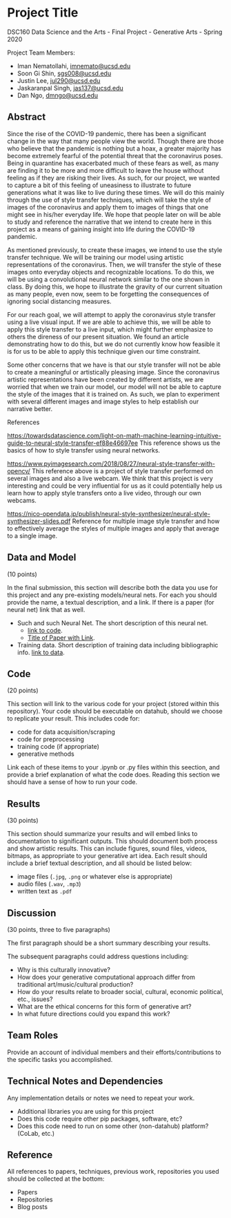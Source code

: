 # Project Title

DSC160 Data Science and the Arts - Final Project - Generative Arts - Spring 2020

Project Team Members: 
- Iman Nematollahi, imnemato@ucsd.edu
- Soon Gi Shin, sgs008@ucsd.edu
- Justin Lee, jul290@ucsd.edu
- Jaskaranpal Singh, jas137@ucsd.edu
- Dan Ngo, dmngo@ucsd.edu

## Abstract
  Since the rise of the COVID-19 pandemic, there has been a significant change in the way that many people view the world. Though there are those who believe that the pandemic is nothing but a hoax, a greater majority has become extremely fearful of the potential threat that the coronavirus poses. Being in quarantine has exacerbated much of these fears as well, as many are finding it to be more and more difficult to leave the house without feeling as if they are risking their lives. As such, for our project, we wanted to capture a bit of this feeling of uneasiness to illustrate to future generations what it was like to live during these times. We will do this mainly through the use of style transfer techniques, which will take the style of images of the coronavirus and apply them to images of things that one might see in his/her everyday life. We hope that people later on will be able to study and reference the narrative that we intend to create here in this project as a means of gaining insight into life during the COVID-19 pandemic.
  
  As mentioned previously, to create these images, we intend to use the style transfer technique. We will be training our model using artistic representations of the coronavirus. Then, we will transfer the style of these images onto everyday objects and recognizable locations. To do this, we will be using a convolutional neural network similar to the one shown in class. By doing this, we hope to illustrate the gravity of our current situation as many people, even now, seem to be forgetting the consequences of ignoring social distancing measures.
  
  For our reach goal, we will attempt to apply the coronavirus style transfer using a live visual input. If we are able to achieve this, we will be able to apply this style transfer to a live input, which might further emphasize to others the direness of our present situation. We found an article demonstrating how to do this, but we do not currently know how feasible it is for us to be able to apply this technique given our time constraint.
  
  Some other concerns that we have is that our style transfer will not be able to create a meaningful or artistically pleasing image. Since the coronavirus artistic representations have been created by different artists, we are worried that when we train our model, our model will not be able to capture the style of the images that it is trained on. As such, we plan to experiment with several different images and image styles to help establish our narrative better.

References

https://towardsdatascience.com/light-on-math-machine-learning-intuitive-guide-to-neural-style-transfer-ef88e46697ee
This reference shows us the basics of how to style transfer using neural networks.

https://www.pyimagesearch.com/2018/08/27/neural-style-transfer-with-opencv/
This reference above is a project of style transfer performed on several images and also a live webcam. We think that this project is very interesting and could be very influential for us as it could potentially help us learn how to apply style transfers onto a live video, through our own webcams.

https://nico-opendata.jp/publish/neural-style-synthesizer/neural-style-synthesizer-slides.pdf
Reference for multiple image style transfer and how to effectively average the styles of multiple images and apply that average to a single image.



## Data and Model

(10 points) 

In the final submission, this section will describe both the data you use for this project and any pre-existing models/neural nets. For each you should provide the name, a textual description, and a link. If there is a paper (for neural net) link that as well.
- Such and such Neural Net. The short description of this neural net. 
  - [link to code]().
  - [Title of Paper with Link](). 
- Training data. Short description of training data including bibliographic info. [link to data]().

## Code

(20 points)

This section will link to the various code for your project (stored within this repository). Your code should be executable on datahub, should we choose to replicate your result. This includes code for: 

- code for data acquisition/scraping
- code for preprocessing
- training code (if appropriate)
- generative methods

Link each of these items to your .ipynb or .py files within this seection, and provide a brief explanation of what the code does. Reading this section we should have a sense of how to run your code.

## Results

(30 points) 

This section should summarize your results and will embed links to documentation to significant outputs. This should document both process and show artistic results. This can include figures, sound files, videos, bitmaps, as appropriate to your generative art idea. Each result should include a brief textual description, and all should be listed below: 

- image files (`.jpg`, `.png` or whatever else is appropriate)
- audio files (`.wav`, `.mp3`)
- written text as `.pdf`

## Discussion

(30 points, three to five paragraphs)

The first paragraph should be a short summary describing your results.

The subsequent paragraphs could address questions including:
- Why is this culturally innovative?
- How does your generative computational approach differ from traditional art/music/cultural production? 
- How do your results relate to broader social, cultural, economic political, etc., issues? 
- What are the ethical concerns for this form of generative art? 
- In what future directions could you expand this work?

## Team Roles

Provide an account of individual members and their efforts/contributions to the specific tasks you accomplished.

## Technical Notes and Dependencies

Any implementation details or notes we need to repeat your work. 
- Additional libraries you are using for this project
- Does this code require other pip packages, software, etc?
- Does this code need to run on some other (non-datahub) platform? (CoLab, etc.)

## Reference

All references to papers, techniques, previous work, repositories you used should be collected at the bottom:
- Papers
- Repositories
- Blog posts
